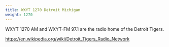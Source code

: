 ```yaml
---
title: WXYT 1270 Detroit Michigan
weight: 1270
---
```

WXYT 1270 AM and WXYT-FM 97.1 are the radio home of
the Detroit Tigers.

<!--more-->

https://en.wikipedia.org/wiki/Detroit_Tigers_Radio_Network
